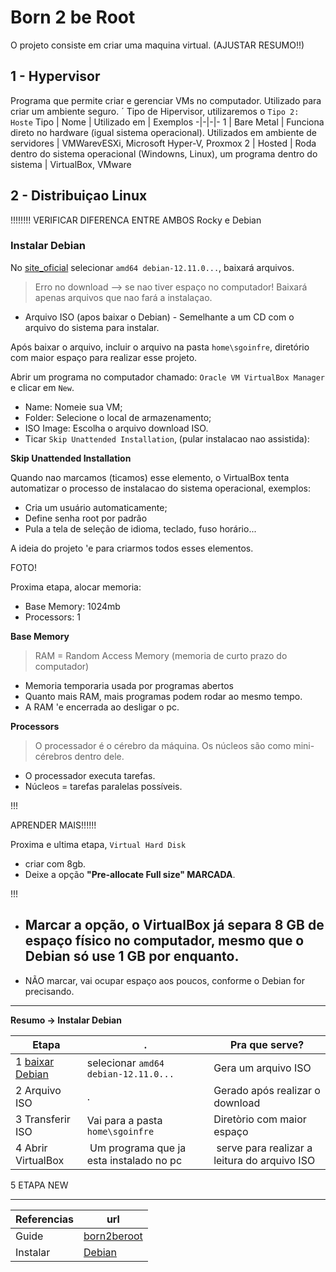 # Born 2 be Root

O projeto consiste em criar uma maquina virtual. (AJUSTAR RESUMO!!)

## 1 - Hypervisor

Programa que permite criar e gerenciar VMs no computador. Utilizado para criar um ambiente seguro.
´
Tipo de Hipervisor, utilizaremos o `Tipo 2: Hoste`
Tipo | Nome | Utilizado em | Exemplos
-|-|-|-
 1 | Bare Metal | Funciona direto no hardware (igual sistema operacional). Utilizados em ambiente de servidores | VMWarevESXi, Microsoft Hyper-V, Proxmox
 2 | Hosted | Roda dentro do sistema operacional (Windowns, Linux), um programa dentro do sistema | VirtualBox, VMware

## 2 - Distribuiçao Linux

!!!!!!!!
VERIFICAR DIFERENCA ENTRE AMBOS
Rocky e Debian


### Instalar Debian

No [site_oficial](www.debian.org/download) selecionar `amd64 debian-12.11.0...`, baixará arquivos.

> Erro no download --> se nao tiver espaço no computador! Baixará apenas arquivos que nao fará a instalaçao. 

- Arquivo ISO (apos baixar o Debian) - Semelhante a um CD com o arquivo do sistema para instalar.

Após baixar o arquivo, incluir o arquivo na pasta `home\sgoinfre`, diretório com maior espaço para realizar esse projeto.

Abrir um programa no computador chamado: `Oracle VM VirtualBox Manager` e clicar em `New`.

- Name: Nomeie sua VM;
- Folder: Selecione o local de armazenamento;
- ISO Image: Escolha o arquivo download ISO.
- Ticar `Skip Unattended Installation`, (pular instalacao nao assistida): 

**Skip Unattended Installation**
 
Quando nao marcamos (ticamos) esse elemento, o VirtualBox tenta automatizar o processo de instalacao do sistema operacional, exemplos:
* Cria um usuário automaticamente;
* Define senha root por padrão
* Pula a tela de seleção de idioma, teclado, fuso horário...

A ideia do projeto 'e para criarmos todos esses elementos.

FOTO!

Proxima etapa, alocar memoria:

- Base Memory: 1024mb 
- Processors: 1 

**Base Memory**

> RAM = Random Access Memory (memoria de curto prazo do computador)

- Memoria temporaria usada por programas abertos
- Quanto mais RAM, mais programas podem rodar ao mesmo tempo.
- A RAM 'e encerrada ao desligar o pc.

**Processors**

> O processador é o cérebro da máquina.
> Os núcleos são como mini-cérebros dentro dele.

- O processador executa tarefas.
- Núcleos = tarefas paralelas possíveis.

!!!

APRENDER MAIS!!!!!!

Proxima e ultima etapa, `Virtual Hard Disk`

- criar com 8gb.
-  Deixe a opção **"Pre-allocate Full size" MARCADA**.

!!!

- Marcar a opção, o VirtualBox já separa 8 GB de espaço físico no computador, mesmo que o Debian só use 1 GB por enquanto.
    - 
- NÃO marcar, vai ocupar espaço aos poucos, conforme o Debian for precisando.

_________________________________________


**Resumo -> Instalar Debian** 

Etapa | . | Pra que serve?
-|-|-
1 [baixar Debian](www.debian.org/download) | selecionar `amd64 debian-12.11.0...` | Gera um arquivo ISO
2 Arquivo ISO | . | Gerado após realizar o download
3 Transferir ISO | Vai para a pasta `home\sgoinfre` | Diretòrio com maior espaço
4 Abrir VirtualBox | Um programa que ja esta instalado no pc | serve para realizar a leitura do arquivo ISO
5 ETAPA NEW


______________________________

Referencias | url
-|-
Guide | [born2beroot](https://github.com/chlimous/42-born2beroot_guide)
Instalar | [Debian](www.debian.org/distrib/netinst)


